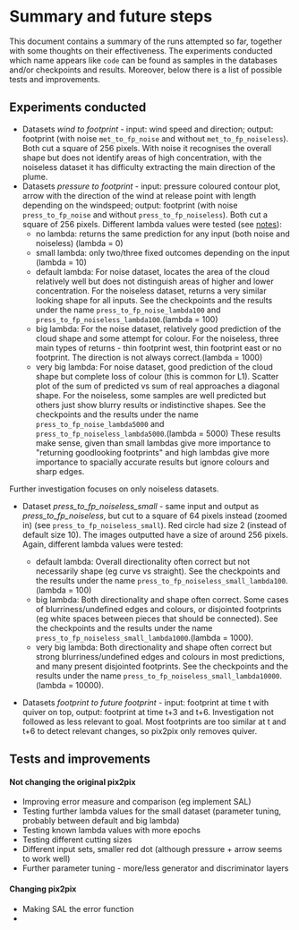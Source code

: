 # Summary and future steps
This document contains a summary of the runs attempted so far, together with some thoughts on their effectiveness. The experiments conducted which name appears like `code` can be found as samples in the databases and/or checkpoints and results. Moreover, below there is a list of possible tests and improvements.

## Experiments conducted
- Datasets *wind to footprint* - input: wind speed and direction; output: footprint (with noise `met_to_fp_noise` and without `met_to_fp_noiseless`). Both cut a square of 256 pixels. With noise it recognises the overall shape but does not identify areas of high concentration, with the noiseless dataset it has difficulty extracting the main direction of the plume. 
- Datasets *pressure to footprint* - input: pressure coloured contour plot, arrow with the direction of the wind at release point with length depending on the windspeed; output: footprint (with noise `press_to_fp_noise` and without `press_to_fp_noiseless`). Both cut a square of 256 pixels. Different lambda values were tested (see [notes](README.md)):
	- no lambda: returns the same prediction for any input (both noise and noiseless) (lambda = 0)
	- small lambda: only two/three fixed outcomes depending on the input (lambda = 10)
	- default lambda: For noise dataset, locates the area of the cloud relatively well but does not distinguish areas of higher and lower concentration. For the noiseless dataset, returns a very similar looking shape for all inputs. See the checkpoints and the results under the name `press_to_fp_noise_lambda100` and `press_to_fp_noiseless_lambda100`.(lambda = 100)
	- big lambda: For the noise dataset, relatively good prediction of the cloud shape and some attempt for colour. For the noiseless, three main types of returns - thin footprint west, thin footprint east or no footprint. The direction is not always correct.(lambda = 1000) 
	- very big lambda: For noise dataset, good prediction of the cloud shape but complete loss of colour (this is common for L1). Scatter plot of the sum of predicted vs sum of real approaches a diagonal shape. For the noiseless, some samples are well predicted but others just show blurry results or indistinctive shapes.  See the checkpoints and the results under the name `press_to_fp_noise_lambda5000` and `press_to_fp_noiseless_lambda5000`.(lambda = 5000) 
These results make sense, given than small lambdas give more importance to "returning goodlooking footprints" and high lambdas give more importance to spacially accurate results but ignore colours and sharp edges.

Further investigation focuses on only noiseless datasets.
- Dataset *press_to_fp_noiseless_small* - same input and output as  *press_to_fp_noiseless*, but cut to a square of 64 pixels instead (zoomed in) (see `press_to_fp_noiseless_small`). Red circle had size 2 (instead of default size 10). The images outputted have a size of around 256 pixels. Again, different lambda values were tested:
	- default lambda: Overall directionality often correct but not necessarily shape (eg curve vs straight).  See the checkpoints and the results under the name `press_to_fp_noiseless_small_lambda100`.(lambda = 100)
	- big lambda: Both directionality and shape often correct. Some cases of blurriness/undefined edges and colours, or disjointed footprints (eg white spaces between pieces that should be connected).  See the checkpoints and the results under the name `press_to_fp_noiseless_small_lambda1000`.(lambda = 1000).
	- very big lambda: Both directionality and shape often correct but strong blurriness/undefined edges and colours in most predictions, and many present disjointed footprints. See the checkpoints and the results under the name `press_to_fp_noiseless_small_lambda10000`.(lambda = 10000).

- Datasets *footprint to future footprint* - input: footprint at time t with quiver on top, output: footprint at time t+3 and t+6. Investigation not followed as less relevant to goal. Most footprints are too similar at t and t+6 to detect relevant changes, so pix2pix only removes quiver.



## Tests and improvements

#### Not changing the original pix2pix
- Improving error measure and comparison (eg implement SAL)
- Testing further lambda values for the small dataset (parameter tuning, probably between default and big lambda)
- Testing known lambda values with more epochs
- Testing different cutting sizes 
- Different input sets, smaller red dot (although pressure + arrow seems to work well)
- Further parameter tuning - more/less generator and discriminator layers


#### Changing pix2pix
- Making SAL the error function
- 
